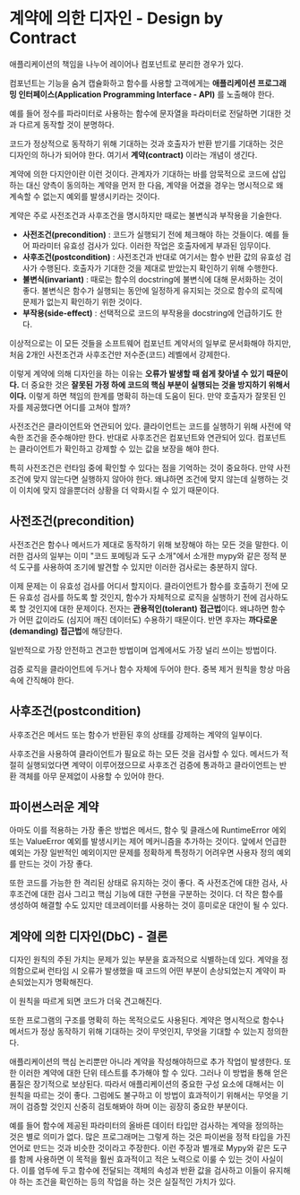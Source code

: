 # 계약에 의한 디자인 - Design by Contract

애플리케이션의 책임을 나누어 레이어나 컴포넌트로 분리한 경우가 있다.

컴포넌트는 기능을 숨겨 캡슐화하고 함수를 사용할 고객에게는 **애플리케이션 프로그래밍 인터페이스(Application Programming Interface - API)** 를 노출해야 한다.

예를 들어 정수를 파라미터로 사용하는 함수에 문자열을 파라미터로 전달하면 기대한 것과 다르게 동작할 것이 분명하다.

코드가 정상적으로 동작하기 위해 기대하는 것과 호출자가 반환 받기를 기대하는 것은 디자인의 하나가 되어야 한다. 여기서 **계약(contract)** 이라는 개념이 생긴다.

계약에 의한 다지안이란 이런 것이다. 관계자가 기대하는 바를 암묵적으로 코드에 삽입하는 대신 양측이 동의하는 계약을 먼저 한 다음, 계약을 어겼을 경우는 명시적으로 왜 계속할 수 없는지 예외를 발생시키라는 것이다.

계약은 주로 사전조건과 사후조건을 명시하지만 때로는 불변식과 부작용을 기술한다.
- **사전조건(precondition)** : 코드가 실행되기 전에 체크해야 하는 것들이다. 예를 들어 파라미터 유효성 검사가 있다. 이러한 작업은 호출자에게 부과된 임무이다.
- **사후조건(postcondition)** : 사전조건과 반대로 여기서는 함수 반환 값의 유효성 검사가 수행된다. 호출자가 기대한 것을 제대로 받았는지 확인하기 위해 수행한다.
- **불변식(invariant)** : 때로는 함수의 docstring에 불변식에 대해 문서화하는 것이 좋다. 불변식은 함수가 실행되는 동안에 일정하게 유지되는 것으로 함수의 로직에 문제가 없는지 확인하기 위한 것이다.
- **부작용(side-effect)** : 선택적으로 코드의 부작용을 docstring에 언급하기도 한다.

이상적으로는 이 모든 것들을 소프트웨어 컴포넌트 계약서의 일부로 문서화해야 하지만, 처음 2개인 사전조건과 사후조건만 저수준(코드) 레벨에서 강제한다.

이렇게 계약에 의해 디자인을 하는 이유는 **오류가 발생할 때 쉽게 찾아낼 수 있기 때문이다.** 더 중요한 것은 **잘못된 가정 하에 코드의 핵심 부분이 실행되는 것을 방지하기 위해서이다.** 이렇게 하면 책임의 한계를 명확히 하는데 도움이 된다. 만약 호출자가 잘못된 인자를 제공했다면 어디를 고쳐야 할까?

사전조건은 클라이언트와 연관되어 있다. 클라이언트는 코드를 실행하기 위해 사전에 약속한 조건을 준수해야만 한다. 반대로 사후조건은 컴포넌트와 연관되어 있다. 컴포넌트는 클라이언트가 확인하고 강제할 수 있는 값을 보장을 해야 한다.

특히 사전조건은 런타임 중에 확인할 수 있다는 점을 기억하는 것이 중요하다. 만약 사전조건에 맞지 않는다면 실행하지 않아야 한다. 왜냐하면 조건에 맞지 않는데 실행하는 것이 이치에 맞지 않을뿐더러 상황을 더 악화시킬 수 있기 때문이다.

## 사전조건(precondition)

사전조건은 함수나 메서드가 제대로 동작하기 위해 보장해야 하는 모든 것을 말한다. 이러한 검사의 일부는 이미 "코드 포메팅과 도구 소개"에서 소개한 mypy와 같은 정적 분석 도구를 사용하여 조기에 발견할 수 있지만 이러한 검사로는 충분하지 않다.

이제 문제는 이 유효성 검사를 어디서 할지이다. 클라이언트가 함수를 호출하기 전에 모든 유효성 검사를 하도록 할 것인지, 함수가 자체적으로 로직을 실행하기 전에 검사하도록 할 것인지에 대한 문제이다. 전자는 **관용적인(tolerant) 접근법**이다. 왜냐하면 함수가 어떤 값이라도 (심지어 깨진 데이터도) 수용하기 때문이다. 반면 후자는 **까다로운(demanding) 접근법**에 해당한다.

일반적으로 가장 안전하고 견고한 방법이며 업계에서도 가장 널리 쓰이는 방법이다.

검증 로직을 클라이언트에 두거나 함수 자체에 두어야 한다. 중복 제거 원칙을 항상 마음속에 간직해야 한다.

## 사후조건(postcondition)

사후조건은 메서드 또는 함수가 반환된 후의 상태를 강제하는 계약의 일부이다.

사후조건을 사용하여 클라이언트가 필요로 하는 모든 것을 검사할 수 있다. 메서드가 적절히 실행되었다면 계약이 이루어졌으므로 사후조건 검증에 통과하고 클라이언트는 반환 객체를 아무 문제없이 사용할 수 있어야 한다.

## 파이썬스러운 계약

아마도 이를 적용하는 가장 좋은 방법은 메서드, 함수 및 클래스에 RuntimeError 에외 또는 ValueError 예외를 발생시키는 제어 메커니즘을 추가하는 것이다. 앞에서 언급한 예외는 가장 일반적인 예외이지만 문제를 정확하게 특정하기 어려우면 사용자 정의 예외를 만드는 것이 가장 좋다.

또한 코드를 가능한 한 격리된 상태로 유지하는 것이 좋다. 즉 사전조건에 대한 검사, 사후조건에 대한 검사 그리고 핵심 기능에 대한 구현을 구분하는 것이다. 더 작은 함수를 생성하여 해결할 수도 있지만 데코레이터를 사용하는 것이 흥미로운 대안이 될 수 있다.

## 계약에 의한 디자인(DbC) - 결론

디자인 원칙의 주된 가치는 문제가 있는 부분을 효과적으로 식별하는데 있다. 계약을 정의함으로써 런타임 시 오류가 발생했을 때 코드의 어떤 부분이 손상되었는지 계약이 파손되었는지가 명확해진다.

이 원칙을 따르게 되면 코드가 더욱 견고해진다.

또한 프로그램의 구조를 명확히 하는 목적으로도 사용된다. 계약은 명시적으로 함수나 메서드가 정상 동작하기 위해 기대하는 것이 무엇인지, 무엇을 기대할 수 있는지 정의한다.

애플리케이션의 핵심 논리뿐만 아니라 계약을 작성해야하므로 추가 작업이 발생한다. 또한 이러한 계약에 대한 단위 테스트를 추가해야 할 수 있다. 그러나 이 방법을 통해 얻은 품질은 장기적으로 보상된다. 따라서 애플리케이션의 중요한 구성 요소에 대해서는 이 원칙을 따르는 것이 좋다. 그럼에도 불구하고 이 방법이 효과적이기 위해서는 무엇을 기꺼이 검증할 것인지 신중히 검토해봐야 하며 이는 굉장히 중요한 부분이다.

예를 들어 함수에 제공된 파라미터의 올바른 데이터 타입만 검사하는 계약을 정의하는 것은 별로 의미가 없다. 많은 프로그래머는 그렇게 하는 것은 파이썬을 정적 타입을 가진 언어로 만드는 것과 비슷한 것이라고 주장한다. 이런 주장과 별개로 Mypy와 같은 도구를 함께 사용하면 이 목적을 훨씬 효과적이고 적은 노력으로 이룰 수 있는 것이 사실이다. 이를 염두에 두고 함수에 전달되는 객체의 속성과 반환 값을 검사하고 이들이 유지해야 하는 조건을 확인하는 등의 작업을 하는 것은 실질적인 가치가 있다.

